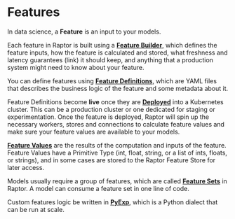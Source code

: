 # Features

In data science, a **Feature** is an input to your models.

Each feature in Raptor is built using a [**Feature Builder**](feature-builders/), which defines the feature inputs,
how the feature is calculated and stored, what freshness and latency guarantees (link) it should keep, and anything that
a production system might need to know about your feature.

You can define features using [**Feature Definitions**](feature-definitions.md), which are YAML files that describes the
business logic of the feature and some metadata about it.

Feature Definitions become **live** once they are [**Deployed**](deployment/) into a Kubernetes cluster.
This can be a production cluster or one dedicated for staging or experimentation.
Once the feature is deployed, Raptor will spin up the necessary workers, stores and connections to calculate feature values
and make sure your feature values are available to your models.

[**Feature Values**](./features/feature-values) are the results of the computation and inputs of the feature.
Feature Values have a Primitive Type (int, float, string, or a list of ints, floats, or strings), and in some cases are
stored to the Raptor Feature Store for later access.

Models usually require a group of features, which are called [**Feature Sets**](./feature-sets) in Raptor.
A model can consume a feature set in one line of code.

Custom features logic be written in [**PyExp**](../pyexp/), which is a Python dialect that
can be run at scale.

